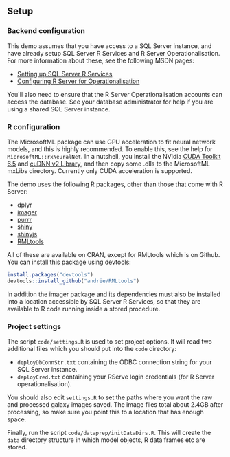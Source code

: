 ## Setup

### Backend configuration

This demo assumes that you have access to a SQL Server instance, and have already setup SQL Server R Services and R Server Operationalisation. For more information about these, see the following MSDN pages:

* [Setting up SQL Server R Services](https://msdn.microsoft.com/en-us/library/mt696069.aspx)
* [Configuring R Server for Operationalisation](https://msdn.microsoft.com/en-us/microsoft-r/operationalize/configuration-initial)

You'll also need to ensure that the R Server Operationalisation accounts can access the database. See your database administrator for help if you are using a shared SQL Server instance.


### R configuration

The MicrosoftML package can use GPU acceleration to fit neural network models, and this is highly recommended. To enable this, see the help for `MicrosoftML::rxNeuralNet`. In a nutshell, you install the NVidia [CUDA Toolkit 6.5](https://developer.nvidia.com/cuda-toolkit-65) and [cuDNN v2 Library](https://developer.nvidia.com/rdp/cudnn-archive), and then copy some .dlls to the MicrosoftML mxLibs directory. Currently only CUDA acceleration is supported.

The demo uses the following R packages, other than those that come with R Server:

* [dplyr](https://cloud.r-project.org/package=dplyr)
* [imager](https://cloud.r-project.org/package=imager)
* [purrr](https://cloud.r-project.org/package=purrr)
* [shiny](https://cloud.r-project.org/package=shiny)
* [shinyjs](https://cloud.r-project.org/package=shinyjs)
* [RMLtools](https://github.com/andrie/RMLtools)

All of these are available on CRAN, except for RMLtools which is on Github. You can install this package using devtools:
``` r
install.packages("devtools")
devtools::install_github("andrie/RMLtools")
```
In addition the imager package and its dependencies must also be installed into a location accessible by SQL Server R Services, so that they are available to R code running inside a stored procedure.


### Project settings

The script `code/settings.R` is used to set project options. It will read two additional files which you should put into the `code` directory:

* `deployDbConnStr.txt` containing the ODBC connection string for your SQL Server instance.
* `deployCred.txt` containing your RServe login credentials (for R Server operationalisation).

You should also edit `settings.R` to set the paths where you want the raw and processed galaxy images saved. The image files total about 2.4GB after processing, so make sure you point this to a location that has enough space.

Finally, run the script `code/dataprep/initDataDirs.R`. This will create the `data` directory structure in which model objects, R data frames etc are stored.

